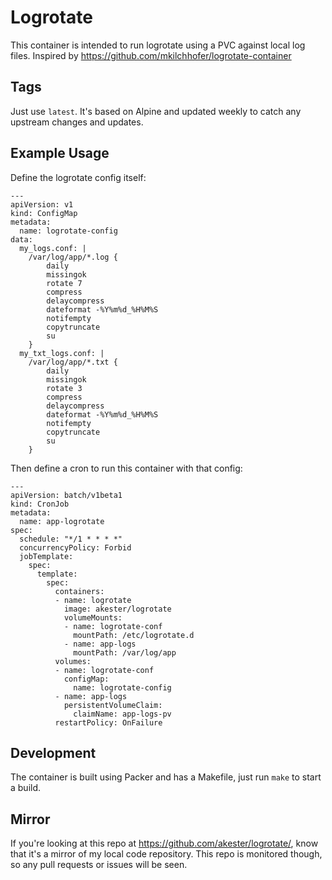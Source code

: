 # Logrotate

This container is intended to run logrotate using a PVC against local log files.
Inspired by https://github.com/mkilchhofer/logrotate-container

## Tags

Just use `latest`.  It's based on Alpine and updated weekly to catch any
upstream changes and updates.

## Example Usage

Define the logrotate config itself:

```
---
apiVersion: v1
kind: ConfigMap
metadata:
  name: logrotate-config
data:
  my_logs.conf: |
    /var/log/app/*.log {
        daily
        missingok
        rotate 7
        compress
        delaycompress
        dateformat -%Y%m%d_%H%M%S
        notifempty
        copytruncate
        su
    }
  my_txt_logs.conf: |
    /var/log/app/*.txt {
        daily
        missingok
        rotate 3
        compress
        delaycompress
        dateformat -%Y%m%d_%H%M%S
        notifempty
        copytruncate
        su
    }
```

Then define a cron to run this container with that config:

```
---
apiVersion: batch/v1beta1
kind: CronJob
metadata:
  name: app-logrotate
spec:
  schedule: "*/1 * * * *"
  concurrencyPolicy: Forbid
  jobTemplate:
    spec:
      template:
        spec:
          containers:
          - name: logrotate
            image: akester/logrotate
            volumeMounts:
            - name: logrotate-conf
              mountPath: /etc/logrotate.d
            - name: app-logs
              mountPath: /var/log/app
          volumes:
          - name: logrotate-conf
            configMap:
              name: logrotate-config
          - name: app-logs
            persistentVolumeClaim:
              claimName: app-logs-pv
          restartPolicy: OnFailure
```

## Development

The container is built using Packer and has a Makefile, just run `make` to start
a build.

## Mirror

If you're looking at this repo at https://github.com/akester/logrotate/, know
that it's a mirror of my local code repository.  This repo is monitored though,
so any pull requests or issues will be seen.
